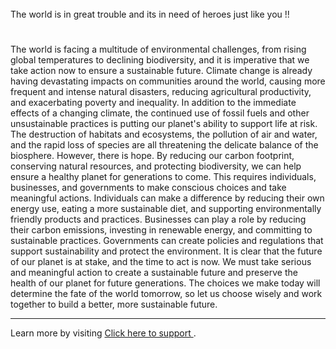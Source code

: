 <html>
  <head>
    <title>THE WORLD IS IN GREAT TROUBLE</title> <br>
    <h>The world is in great trouble and its in need of heroes just like you !!</h>
  </head>
  <body>
    <h1></h1>
    <p>
The world is facing a multitude of environmental challenges, from rising global temperatures to declining biodiversity, and it is imperative that we take action          now to ensure a sustainable future. Climate change is already having devastating impacts on communities around the world, causing more frequent and intense               natural     disasters, reducing agricultural productivity, and exacerbating poverty and inequality.
In addition to the immediate effects of a changing climate, the continued use of fossil fuels and other unsustainable practices is putting our planet's ability          to support life at risk. The destruction of habitats and ecosystems, the pollution of air and water, and the rapid loss of species are all threatening the                delicate balance of the biosphere.
However, there is hope. By reducing our carbon footprint, conserving natural resources, and protecting biodiversity, we can help ensure a healthy planet for            generations to come. This requires individuals, businesses, and governments to make conscious choices and take meaningful actions.
Individuals can make a difference by reducing their own energy use, eating a more sustainable diet, and supporting environmentally friendly products and practices.        Businesses can play a role by reducing their carbon emissions, investing in renewable energy, and committing to sustainable practices. Governments can create           policies and regulations that support sustainability and protect the environment.
It is clear that the future of our planet is at stake, and the time to act is now. We must take serious and meaningful action to create a sustainable future and          preserve the health of our planet for future generations. The choices we make today will determine the fate of the world tomorrow, so let us choose wisely and           work together to build a better, more sustainable future.
</p>
    <hr>
    <p>Learn more by visiting <a href="https://youtu.be/xvFZjo5PgG0">Click here to support </a>.</p>
  </body>
</html>

